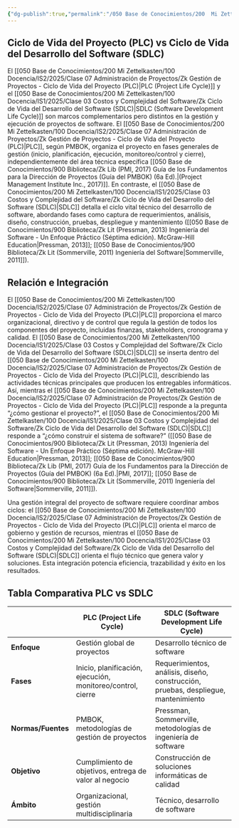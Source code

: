 ```yaml
---
{"dg-publish":true,"permalink":"/050 Base de Conocimientos/200  Mi Zettelkasten/100 Docencia/IS2/2025/Clase 07 Administración de Proyectos/Zk PLC vs SDLC/","tags":["#definir"]}
---
```


## Ciclo de Vida del Proyecto (PLC) vs Ciclo de Vida del Desarrollo del Software (SDLC)

El [[050 Base de Conocimientos/200  Mi Zettelkasten/100 Docencia/IS2/2025/Clase 07 Administración de Proyectos/Zk Gestión de Proyectos - Ciclo de Vida del Proyecto (PLC)\|PLC (Project Life Cycle)]] y el [[050 Base de Conocimientos/200  Mi Zettelkasten/100 Docencia/IS1/2025/Clase 03 Costos y Complejidad del Software/Zk Ciclo de Vida del Desarrollo del Software (SDLC)\|SDLC (Software Development Life Cycle)]] son marcos complementarios pero distintos en la gestión y ejecución de proyectos de software. El [[050 Base de Conocimientos/200  Mi Zettelkasten/100 Docencia/IS2/2025/Clase 07 Administración de Proyectos/Zk Gestión de Proyectos - Ciclo de Vida del Proyecto (PLC)\|PLC]], según PMBOK, organiza el proyecto en fases generales de gestión (inicio, planificación, ejecución, monitoreo/control y cierre), independientemente del área técnica específica [[050 Base de Conocimientos/900 Biblioteca/Zk Lib (PMI, 2017) Guía de los Fundamentos para la Dirección de Proyectos (Guía del PMBOK) (6a Ed).\|(Project Management Institute Inc., 2017)]]. En contraste, el [[050 Base de Conocimientos/200  Mi Zettelkasten/100 Docencia/IS1/2025/Clase 03 Costos y Complejidad del Software/Zk Ciclo de Vida del Desarrollo del Software (SDLC)\|SDLC]] detalla el ciclo vital técnico del desarrollo de software, abordando fases como captura de requerimientos, análisis, diseño, construcción, pruebas, despliegue y mantenimiento ([[050 Base de Conocimientos/900 Biblioteca/Zk Lit (Pressman, 2013) Ingeniería del Software - Un Enfoque Práctico (Séptima edición). McGraw-Hill Education\|Pressman, 2013]];  [[050 Base de Conocimientos/900 Biblioteca/Zk Lit (Sommerville, 2011) Ingeniería del Software\|Sommerville, 2011]]).

## Relación e Integración

El [[050 Base de Conocimientos/200  Mi Zettelkasten/100 Docencia/IS2/2025/Clase 07 Administración de Proyectos/Zk Gestión de Proyectos - Ciclo de Vida del Proyecto (PLC)\|PLC]] proporciona el marco organizacional, directivo y de control que regula la gestión de todos los componentes del proyecto, incluidas finanzas, stakeholders, cronograma y calidad. El [[050 Base de Conocimientos/200  Mi Zettelkasten/100 Docencia/IS1/2025/Clase 03 Costos y Complejidad del Software/Zk Ciclo de Vida del Desarrollo del Software (SDLC)\|SDLC]] se inserta dentro del [[050 Base de Conocimientos/200  Mi Zettelkasten/100 Docencia/IS2/2025/Clase 07 Administración de Proyectos/Zk Gestión de Proyectos - Ciclo de Vida del Proyecto (PLC)\|PLC]], describiendo las actividades técnicas principales que producen los entregables informáticos. Así, mientras el [[050 Base de Conocimientos/200  Mi Zettelkasten/100 Docencia/IS2/2025/Clase 07 Administración de Proyectos/Zk Gestión de Proyectos - Ciclo de Vida del Proyecto (PLC)\|PLC]] responde a la pregunta “¿cómo gestionar el proyecto?”, el [[050 Base de Conocimientos/200  Mi Zettelkasten/100 Docencia/IS1/2025/Clase 03 Costos y Complejidad del Software/Zk Ciclo de Vida del Desarrollo del Software (SDLC)\|SDLC]] responde a “¿cómo construir el sistema de software?” ([[050 Base de Conocimientos/900 Biblioteca/Zk Lit (Pressman, 2013) Ingeniería del Software - Un Enfoque Práctico (Séptima edición). McGraw-Hill Education\|Pressman, 2013]]; [[050 Base de Conocimientos/900 Biblioteca/Zk Lib (PMI, 2017) Guía de los Fundamentos para la Dirección de Proyectos (Guía del PMBOK) (6a Ed).\|PMI, 2017]]; [[050 Base de Conocimientos/900 Biblioteca/Zk Lit (Sommerville, 2011) Ingeniería del Software\|Sommerville, 2011]]).

Una gestión integral del proyecto de software requiere coordinar ambos ciclos: el [[050 Base de Conocimientos/200  Mi Zettelkasten/100 Docencia/IS2/2025/Clase 07 Administración de Proyectos/Zk Gestión de Proyectos - Ciclo de Vida del Proyecto (PLC)\|PLC]] orienta el marco de gobierno y gestión de recursos, mientras el [[050 Base de Conocimientos/200  Mi Zettelkasten/100 Docencia/IS1/2025/Clase 03 Costos y Complejidad del Software/Zk Ciclo de Vida del Desarrollo del Software (SDLC)\|SDLC]] orienta el flujo técnico que genera valor y soluciones. Esta integración potencia eficiencia, trazabilidad y éxito en los resultados.

## Tabla Comparativa PLC vs SDLC


|                    | **PLC (Project Life Cycle)**                                | **SDLC (Software Development Life Cycle)**                                         |
| ------------------ | ----------------------------------------------------------- | ---------------------------------------------------------------------------------- |
| **Enfoque**        | Gestión global de proyectos                                 | Desarrollo técnico de software                                                     |
| **Fases**          | Inicio, planificación, ejecución, monitoreo/control, cierre | Requerimientos, análisis, diseño, construcción, pruebas, despliegue, mantenimiento |
| **Normas/Fuentes** | PMBOK, metodologías de gestión de proyectos                 | Pressman, Sommerville, metodologías de ingeniería de software                      |
| **Objetivo**       | Cumplimiento de objetivos, entrega de valor al negocio      | Construcción de soluciones informáticas de calidad                                 |
| **Ámbito**         | Organizacional, gestión multidisciplinaria                  | Técnico, desarrollo de software                                                    |
